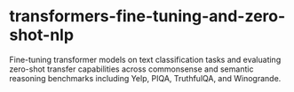 # transformers-fine-tuning-and-zero-shot-nlp
Fine-tuning transformer models on text classification tasks and evaluating zero-shot transfer capabilities across commonsense and semantic reasoning benchmarks including Yelp, PIQA, TruthfulQA, and Winogrande.
